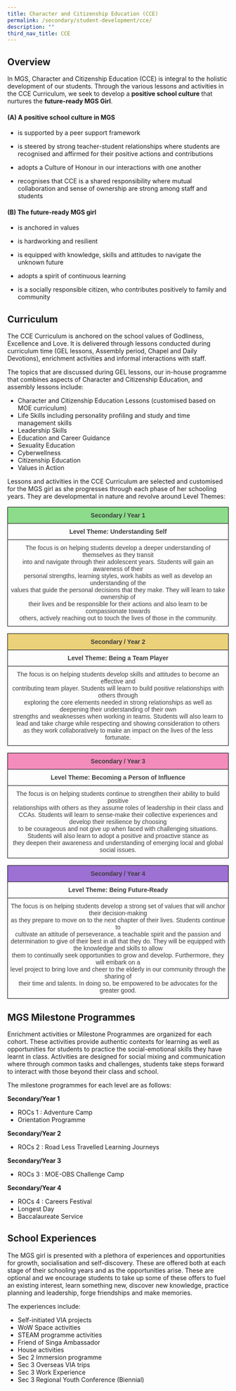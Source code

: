 ```yaml
---
title: Character and Citizenship Education (CCE)
permalink: /secondary/student-development/cce/
description: ""
third_nav_title: CCE
---
```



## Overview


In MGS, Character and Citizenship Education (CCE) is integral to the holistic development of our students. Through the various lessons and activities in the CCE Curriculum, we seek to develop a **positive school culture** that nurtures the **future-ready MGS Girl**.   

  

#### (A) A positive school culture in MGS 

*   is supported by a peer support framework
*   is steered by strong teacher-student relationships where students are recognised and affirmed for their positive actions and contributions  
    
*   adopts a Culture of Honour in our interactions with one another
*   recognises that CCE is a shared responsibility where mutual collaboration and sense of ownership are strong among staff and students

  

#### (B) The future-ready MGS girl

*   is anchored in values
*   is hardworking and resilient  
    
*   is equipped with knowledge, skills and attitudes to navigate the unknown future
*   adopts a spirit of continuous learning
*   is a socially responsible citizen, who contributes positively to family and community

  

## Curriculum


The CCE Curriculum is anchored on the school values of Godliness, Excellence and Love. It is delivered through lessons conducted during curriculum time (GEL lessons, Assembly period, Chapel and Daily Devotions), enrichment activities and informal interactions with staff.

  

The topics that are discussed during GEL lessons, our in-house programme that combines aspects of Character and Citizenship Education, and assembly lessons include:

*   Character and Citizenship Education Lessons (customised based on MOE curriculum)
*   Life Skills including personality profiling and study and time management skills
*   Leadership Skills
*   Education and Career Guidance
*   Sexuality Education
*   Cyberwellness 
*   Citizenship Education
*   Values in Action

Lessons and activities in the CCE Curriculum are selected and customised for the MGS girl as she progresses through each phase of her schooling years. They are developmental in nature and revolve around Level Themes:

<style type="text/css">
.tg  {border-collapse:collapse;border-spacing:0;}
.tg td{border-color:black;border-style:solid;border-width:1px;font-family:Arial, sans-serif;font-size:14px;
  overflow:hidden;padding:10px 5px;word-break:normal;}
.tg th{border-color:black;border-style:solid;border-width:1px;font-family:Arial, sans-serif;font-size:14px;
  font-weight:normal;overflow:hidden;padding:10px 5px;word-break:normal;}
.tg .tg-5hwe{color:#3D3D3D;text-align:center;vertical-align:middle}
.tg .tg-t0l2{background-color:#8CDC8B;color:#3D3D3D;font-weight:bold;text-align:center;vertical-align:top}
.tg .tg-wdal{color:#3D3D3D;font-weight:bold;text-align:center;vertical-align:top}
</style>
<table class="tg">
<thead>
  <tr>
    <th class="tg-t0l2">Secondary / Year 1</th>
  </tr>
</thead>
<tbody>
  <tr>
    <td class="tg-wdal">Level Theme: Understanding Self</td>
  </tr>
  <tr>
    <td class="tg-5hwe">The focus is on helping students develop a deeper understanding of themselves as they transit<br>into and navigate through their adolescent years. Students will gain an awareness of their <br>personal strengths, learning styles, work habits as well as develop an understanding of the <br>values that guide the personal decisions that they make. They will learn to take ownership of <br>their lives and be responsible for their actions and also learn to be compassionate towards <br>others, actively reaching out to touch the lives of those in the community.</td>
  </tr>
</tbody>
</table>

<style type="text/css">
.tg  {border-collapse:collapse;border-spacing:0;}
.tg td{border-color:black;border-style:solid;border-width:1px;font-family:Arial, sans-serif;font-size:14px;
  overflow:hidden;padding:10px 5px;word-break:normal;}
.tg th{border-color:black;border-style:solid;border-width:1px;font-family:Arial, sans-serif;font-size:14px;
  font-weight:normal;overflow:hidden;padding:10px 5px;word-break:normal;}
.tg .tg-5hwe{color:#3D3D3D;text-align:center;vertical-align:middle}
.tg .tg-xhbm{background-color:#EBD179;color:#3D3D3D;font-weight:bold;text-align:center;vertical-align:top}
.tg .tg-wdal{color:#3D3D3D;font-weight:bold;text-align:center;vertical-align:top}
</style>
<table class="tg">
<thead>
  <tr>
    <th class="tg-xhbm">Secondary / Year 2</th>
  </tr>
</thead>
<tbody>
  <tr>
    <td class="tg-wdal">Level Theme: Being a Team Player</td>
  </tr>
  <tr>
    <td class="tg-5hwe">The focus is on helping students develop skills and attitudes to become an effective and <br>contributing team player. Students will learn to build positive relationships with others through <br>exploring the core elements needed in strong relationships as well as deepening their understanding of their own <br>strengths and weaknesses when working in teams. Students will also learn to <br>lead and take charge while respecting and showing consideration to others <br>as they work collaboratively to make an impact on the lives of the less fortunate.</td>
  </tr>
</tbody>
</table>

<style type="text/css">
.tg  {border-collapse:collapse;border-spacing:0;}
.tg td{border-color:black;border-style:solid;border-width:1px;font-family:Arial, sans-serif;font-size:14px;
  overflow:hidden;padding:10px 5px;word-break:normal;}
.tg th{border-color:black;border-style:solid;border-width:1px;font-family:Arial, sans-serif;font-size:14px;
  font-weight:normal;overflow:hidden;padding:10px 5px;word-break:normal;}
.tg .tg-dlzb{background-color:#F38BBB;color:#3D3D3D;font-weight:bold;text-align:center;vertical-align:top}
.tg .tg-5hwe{color:#3D3D3D;text-align:center;vertical-align:middle}
.tg .tg-wdal{color:#3D3D3D;font-weight:bold;text-align:center;vertical-align:top}
</style>
<table class="tg">
<thead>
  <tr>
    <th class="tg-dlzb">Secondary / Year 3</th>
  </tr>
</thead>
<tbody>
  <tr>
    <td class="tg-wdal">Level Theme: Becoming a Person of Influence</td>
  </tr>
  <tr>
    <td class="tg-5hwe">The focus is on helping students continue to strengthen their ability to build positive <br>relationships with others as they assume roles of leadership in their class and CCAs. Students will learn to sense-make their collective experiences and develop their resilience by choosing<br> to be courageous and not give up when faced with challenging situations. <br>Students will also learn to adopt a positive and proactive stance as <br>they deepen their awareness and understanding of emerging local and global social issues.</td>
  </tr>
</tbody>
</table>

<style type="text/css">
.tg  {border-collapse:collapse;border-spacing:0;}
.tg td{border-color:black;border-style:solid;border-width:1px;font-family:Arial, sans-serif;font-size:14px;
  overflow:hidden;padding:10px 5px;word-break:normal;}
.tg th{border-color:black;border-style:solid;border-width:1px;font-family:Arial, sans-serif;font-size:14px;
  font-weight:normal;overflow:hidden;padding:10px 5px;word-break:normal;}
.tg .tg-5hwe{color:#3D3D3D;text-align:center;vertical-align:middle}
.tg .tg-6oh6{background-color:#9D70D4;color:#3D3D3D;font-weight:bold;text-align:center;vertical-align:top}
.tg .tg-wdal{color:#3D3D3D;font-weight:bold;text-align:center;vertical-align:top}
</style>
<table class="tg">
<thead>
  <tr>
    <th class="tg-6oh6">Secondary / Year 4</th>
  </tr>
</thead>
<tbody>
  <tr>
    <td class="tg-wdal">Level Theme: Being Future-Ready</td>
  </tr>
  <tr>
    <td class="tg-5hwe">The focus is on helping students develop a strong set of values that will anchor their decision-making <br>as they prepare to move on to the next chapter of their lives. Students continue to <br>cultivate an attitude of perseverance, a teachable spirit and the passion and determination to give of their best in all that they do. They will be equipped with the knowledge and skills to allow <br>them to continually seek opportunities to grow and develop. Furthermore, they will embark on a <br>level project to bring love and cheer to the elderly in our community through the sharing of <br>their time and talents. In doing so, be empowered to be advocates for the greater good.</td>
  </tr>
</tbody>
</table>

## MGS Milestone Programmes

Enrichment activities or Milestone Programmes are organized for each cohort. These activities provide authentic contexts for learning as well as opportunities for students to practice the social-emotional skills they have learnt in class. Activities are designed for social mixing and communication where through common tasks and challenges, students take steps forward to interact with those beyond their class and school.

  

The milestone programmes for each level are as follows:

  

**Secondary/Year 1**

*   ROCs 1 : Adventure Camp
*   Orientation Programme

**Secondary/Year 2**

*   ROCs 2 : Road Less Travelled Learning Journeys

**Secondary/Year 3**

*   ROCs 3 : MOE-OBS Challenge Camp

**Secondary/Year 4**

*   ROCs 4 : Careers Festival
*   Longest Day
*   Baccalaureate Service

  

  

## School Experiences


The MGS girl is presented with a plethora of experiences and opportunities for growth, socialisation and self-discovery. These are offered both at each stage of their schooling years and as the opportunities arise. These are optional and we encourage students to take up some of these offers to fuel an existing interest, learn something new, discover new knowledge, practice planning and leadership, forge friendships and make memories.

  

The experiences include:

*   Self-initiated VIA projects
*   WoW Space activities
*   STEAM programme activities
*   Friend of Singa Ambassador
*   House activities
*   Sec 2 Immersion programme
*   Sec 3 Overseas VIA trips
*   Sec 3 Work Experience
*   Sec 3 Regional Youth Conference (Biennial)